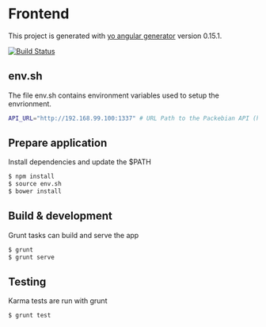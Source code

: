 # Frontend

This project is generated with [yo angular generator](https://github.com/yeoman/generator-angular)
version 0.15.1.

[![Build Status](https://travis-ci.org/Packebian/Frontend.svg?branch=master)](https://travis-ci.org/Packebian/Frontend)

## env.sh
The file env.sh contains environment variables used to setup the envrionment.
```sh
API_URL="http://192.168.99.100:1337" # URL Path to the Packebian API (https://github.com/Packebian/Backend-controller)
```

## Prepare application
Install dependencies and update the $PATH
```sh
$ npm install
$ source env.sh
$ bower install
```

## Build & development
Grunt tasks can build and serve the app
```sh
$ grunt
$ grunt serve
```


## Testing
Karma tests are run with grunt
```
$ grunt test
```

